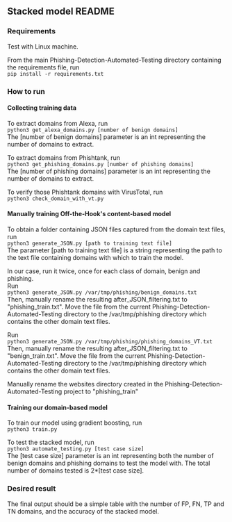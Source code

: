 ## Stacked model README

### Requirements
Test with Linux machine.

From the main Phishing-Detection-Automated-Testing directory containing the requirements file, run   
`pip install -r requirements.txt`

### How to run
#### Collecting training data

To extract domains from Alexa, run   
`python3 get_alexa_domains.py [number of benign domains]`   
The [number of benign domains] parameter is an int representing the number of domains to extract.  

To extract domains from Phishtank, run   
`python3 get_phishing_domains.py [number of phishing domains]`   
The [number of phishing domains] parameter is an int representing the number of domains to extract.   

To verify those Phishtank domains with VirusTotal, run   
`python3 check_domain_with_vt.py`   


#### Manually training Off-the-Hook's content-based model   
To obtain a folder containing JSON files captured from the domain text files, run   
`python3 generate_JSON.py [path to training text file]`   
The parameter [path to training text file] is a string representing the path to the text file containing domains with which to train the model.   

In our case, run it twice, once for each class of domain, benign and phishing.   
Run   
`python3 generate_JSON.py /var/tmp/phishing/benign_domains.txt`   
Then, manually rename the resulting after_JSON_filtering.txt to "phishing_train.txt". Move the file from the current Phishing-Detection-Automated-Testing directory to the /var/tmp/phishing directory which contains the other domain text files.

Run   
`python3 generate_JSON.py /var/tmp/phishing/phishing_domains_VT.txt`   
Then, manually rename the resulting after_JSON_filtering.txt to "benign_train.txt". Move the file from the current Phishing-Detection-Automated-Testing directory to the /var/tmp/phishing directory which contains the other domain text files.


Manually rename the websites directory created in the Phishing-Detection-Automated-Testing project to "phishing_train"

#### Training our domain-based model
To train our model using gradient boosting, run   
`python3 train.py`   

To test the stacked model, run   
`python3 automate_testing.py [test case size]`   
The [test case size] parameter is an int representing both the number of benign domains and phishing domains to test the model with. The total number of domains tested is 2*[test case size].

### Desired result
The final output should be a simple table with the number of FP, FN, TP and TN domains, and the accuracy of the stacked model.
